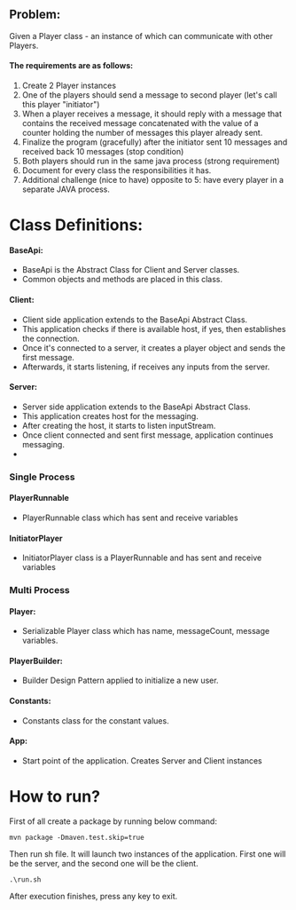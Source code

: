 ## **Problem:**
Given a Player class - an instance of which can communicate with other Players.

#### **The requirements are as follows:**

1. Create 2 Player instances
2. One of the players should send a message to second player (let's call this player "initiator")
3. When a player receives a message, it should reply with a message that contains the received message concatenated with the value of a counter holding the number of messages this player already sent.
4. Finalize the program (gracefully) after the initiator sent 10 messages and received back 10 messages (stop condition)
5. Both players should run in the same java process (strong requirement)
6. Document for every class the responsibilities it has.
7. Additional challenge (nice to have) opposite to 5: have every player in a separate JAVA process.


# **Class Definitions:**
#### **BaseApi:**
 * BaseApi is the Abstract Class for Client and Server classes. 
 * Common objects and methods are placed in this class.
	
#### **Client:**
 * Client side application extends to the BaseApi Abstract Class.
 * This application checks if there is available host, if yes, then establishes the connection.
 * Once it's connected to a server, it creates a player object and sends the first message.
 * Afterwards, it starts listening, if receives any inputs from the server.  
 
#### **Server:**
 * Server side application extends to the BaseApi Abstract Class.
 * This application creates host for the messaging.
 * After creating the host, it starts to listen inputStream. 
 * Once client connected and sent first message, application continues messaging.
 * 
### **Single Process**

#### **PlayerRunnable**
* PlayerRunnable class which has sent and receive variables

#### **InitiatorPlayer**
* InitiatorPlayer class is a PlayerRunnable and has sent and receive variables

### **Multi Process**
 
#### **Player:**
 * Serializable Player class which has name, messageCount, message variables.
 
#### **PlayerBuilder:**
 * Builder Design Pattern applied to initialize a new user. 
 
#### **Constants:**
 * Constants class for the constant values. 

#### **App:**
 * Start point of the application. Creates Server and Client instances
 
 
 
# **How to run?**

First of all create a package by running below command:

    mvn package -Dmaven.test.skip=true

Then run sh file. It will launch two instances of the application. First one will be the server, and the second one will be the client. 

    .\run.sh

After execution finishes, press any key to exit.
